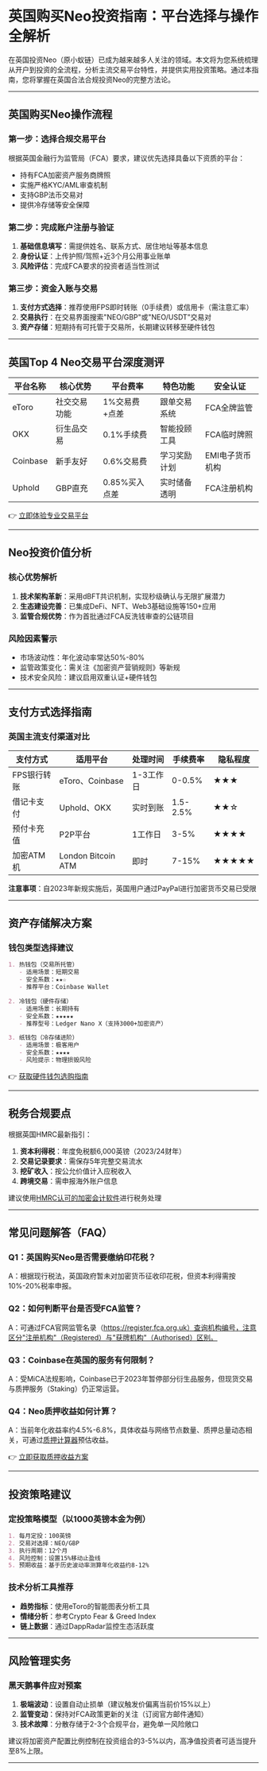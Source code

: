 # 英国购买Neo投资指南：平台选择与操作全解析

在英国投资Neo（原小蚁链）已成为越来越多人关注的领域。本文将为您系统梳理从开户到投资的全流程，分析主流交易平台特性，并提供实用投资策略。通过本指南，您将掌握在英国合法合规投资Neo的完整方法论。

---

## 英国购买Neo操作流程

### 第一步：选择合规交易平台
根据英国金融行为监管局（FCA）要求，建议优先选择具备以下资质的平台：
- 持有FCA加密资产服务商牌照
- 实施严格KYC/AML审查机制
- 支持GBP法币交易对
- 提供冷存储等安全保障

### 第二步：完成账户注册与验证
1. **基础信息填写**：需提供姓名、联系方式、居住地址等基本信息
2. **身份认证**：上传护照/驾照+近3个月公用事业账单
3. **风险评估**：完成FCA要求的投资者适当性测试

### 第三步：资金入账与交易
1. **支付方式选择**：推荐使用FPS即时转账（0手续费）或信用卡（需注意汇率）
2. **交易执行**：在交易界面搜索"NEO/GBP"或"NEO/USDT"交易对
3. **资产存储**：短期持有可托管于交易所，长期建议转移至硬件钱包

---

## 英国Top 4 Neo交易平台深度测评

| 平台名称 | 核心优势 | 平台费率 | 特色功能 | 安全认证 |
|---------|----------|----------|----------|----------|
| eToro | 社交交易功能 | 1%交易费+点差 | 跟单交易系统 | FCA全牌监管 |
| OKX | 衍生品交易 | 0.1%手续费 | 智能投顾工具 | FCA临时牌照 |
| Coinbase | 新手友好 | 0.6%交易费 | 学习奖励计划 | EMI电子货币机构 |
| Uphold | GBP直充 | 0.85%买入点差 | 实时储备透明 | FCA注册机构 |

👉 [立即体验专业交易平台](https://bit.ly/okx_welcome)

---

## Neo投资价值分析

### 核心优势解析
1. **技术架构革新**：采用dBFT共识机制，实现秒级确认与无限扩展潜力
2. **生态建设完善**：已集成DeFi、NFT、Web3基础设施等150+应用
3. **监管合规优势**：作为首批通过FCA反洗钱审查的公链项目

### 风险因素警示
- 市场波动性：年化波动率常达50%-80%
- 监管政策变化：需关注《加密资产营销规则》等新规
- 技术安全风险：建议启用双重认证+硬件钱包

---

## 支付方式选择指南

### 英国主流支付渠道对比
| 支付方式 | 适用平台 | 处理时间 | 手续费率 | 隐私程度 |
|---------|----------|----------|----------|----------|
| FPS银行转账 | eToro、Coinbase | 1-3工作日 | 0-0.5% | ★★★ |
| 借记卡支付 | Uphold、OKX | 实时到账 | 1.5-2.5% | ★★☆ |
| 预付卡充值 | P2P平台 | 1工作日 | 3-5% | ★★★★ |
| 加密ATM机 | London Bitcoin ATM | 即时 | 7-15% | ★★★★★ |

**注意事项**：自2023年新规实施后，英国用户通过PayPal进行加密货币交易已受限

---

## 资产存储解决方案

### 钱包类型选择建议
```markdown
1. 热钱包（交易所托管）
   - 适用场景：短期交易
   - 安全系数：★★☆
   - 推荐平台：Coinbase Wallet

2. 冷钱包（硬件存储）
   - 适用场景：长期持有
   - 安全系数：★★★★★
   - 推荐型号：Ledger Nano X（支持3000+加密资产）

3. 纸钱包（冷存储进阶）
   - 适用场景：极客用户
   - 安全系数：★★★★
   - 风险提示：物理损毁风险
```

👉 [获取硬件钱包选购指南](https://bit.ly/okx_welcome)

---

## 税务合规要点

根据英国HMRC最新指引：
1. **资本利得税**：年度免税额6,000英镑（2023/24财年）
2. **交易记录要求**：需保存5年完整交易流水
3. **挖矿收入**：按公允价值计入应税收入
4. **跨境交易**：需申报海外账户信息

建议使用[HMRC认可的加密会计软件](https://bit.ly/okx_welcome)进行税务处理

---

## 常见问题解答（FAQ）

### Q1：英国购买Neo是否需要缴纳印花税？
A：根据现行税法，英国政府暂未对加密货币征收印花税，但资本利得需按10%-20%税率申报。

### Q2：如何判断平台是否受FCA监管？
A：可通过FCA官网监管名录（https://register.fca.org.uk）查询机构编号，注意区分"注册机构"（Registered）与"获牌机构"（Authorised）区别。

### Q3：Coinbase在英国的服务有何限制？
A：受MiCA法规影响，Coinbase已于2023年暂停部分衍生品服务，但现货交易与质押服务（Staking）仍正常运营。

### Q4：Neo质押收益如何计算？
A：当前年化收益率约4.5%-6.8%，具体收益与网络节点数量、质押总量动态相关，可通过[质押计算器](https://bit.ly/okx_welcome)预估收益。

👉 [立即获取质押收益方案](https://bit.ly/okx_welcome)

---

## 投资策略建议

### 定投策略模型（以1000英镑本金为例）
```markdown
1. 每月定投：100英镑
2. 交易对选择：NEO/GBP
3. 执行周期：12个月
4. 风险控制：设置15%移动止盈线
5. 预期收益：基于历史波动率测算年化收益约8-12%
```

### 技术分析工具推荐
- **趋势指标**：使用eToro的智能图表分析工具
- **情绪分析**：参考Crypto Fear & Greed Index
- **链上数据**：通过DappRadar监控生态活跃度

---

## 风险管理实务

### 黑天鹅事件应对预案
1. **极端波动**：设置自动止损单（建议触发价偏离当前价15%以上）
2. **监管变动**：保持对FCA政策更新的关注（订阅官方邮件通知）
3. **技术故障**：分散存储于2-3个合规平台，避免单一风险敞口

建议将加密资产配置比例控制在投资组合的3-5%以内，高净值投资者可适当提升至8%上限。

---
